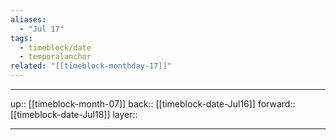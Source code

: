 ```yaml
---
aliases:
  - "Jul 17"
tags:
  - timeblock/date
  - temporalanchor
related: "[[timeblock-monthday-17]]"
---
```




***

up:: [[timeblock-month-07]]
back:: [[timeblock-date-Jul16]]
forward:: [[timeblock-date-Jul18]]
layer:: 

***

